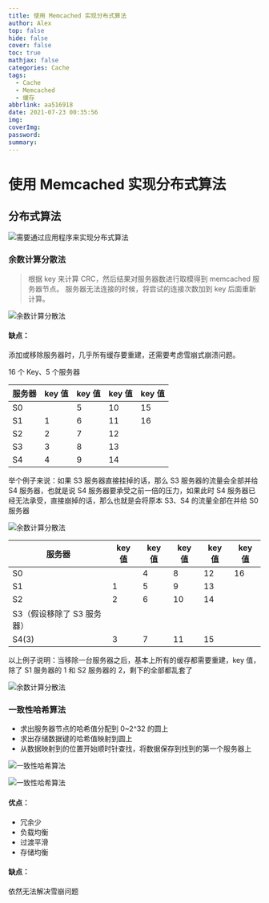 ```yaml
---
title: 使用 Memcached 实现分布式算法
author: Alex
top: false
hide: false
cover: false
toc: true
mathjax: false
categories: Cache
tags:
  - Cache
  - Memcached
  - 缓存
abbrlink: aa516918
date: 2021-07-23 00:35:56
img:
coverImg:
password:
summary:
---
```


# 使用 Memcached 实现分布式算法

## 分布式算法

![需要通过应用程序来实现分布式算法](https://upload-images.jianshu.io/upload_images/14623749-e26290372bf4ec4b.png?imageMogr2/auto-orient/strip%7CimageView2/2/w/1240)

### 余数计算分散法

> 根据 key 来计算 CRC，然后结果对服务器数进行取模得到 memcached 服务器节点。  服务器无法连接的时候，将尝试的连接次数加到 key 后面重新计算。

![余数计算分散法](https://upload-images.jianshu.io/upload_images/14623749-6e626d05ecb0cb98.png?imageMogr2/auto-orient/strip%7CimageView2/2/w/1240)

#### 缺点：
添加或移除服务器时，几乎所有缓存要重建，还需要考虑雪崩式崩溃问题。

16 个 Key、5 个服务器

服务器 | key 值 | key 值 | key 值 | key 值
--- | --- | --- | --- | ---
S0 |  | 5 | 10 | 15
S1 | 1 | 6 | 11 | 16
S2 | 2 | 7 | 12 |
S3 | 3 | 8 | 13 |
S4 | 4 | 9 | 14 |


举个例子来说：如果 S3 服务器直接挂掉的话，那么 S3 服务器的流量会全部并给 S4 服务器，也就是说 S4 服务器要承受之前一倍的压力，如果此时 S4 服务器已经无法承受，直接崩掉的话，那么也就是会将原本 S3、S4 的流量全部在并给 S0 服务器

![余数计算分散法](https://upload-images.jianshu.io/upload_images/14623749-b39308b35ba20703.png?imageMogr2/auto-orient/strip%7CimageView2/2/w/1240)


服务器 | key 值 | key 值 | key 值 | key 值 | key 值
--- | --- | --- | --- | --- | ---
S0 |  | 4 | 8 | 12 | 16
S1 | 1 | 5 | 9 | 13 |
S2 | 2 | 6 | 10 | 14 |
S3（假设移除了 S3 服务器） | | | | |
S4(3) | 3 | 7 | 11 | 15 |

以上例子说明：当移除一台服务器之后，基本上所有的缓存都需要重建，key 值，除了 S1 服务器的 1 和 S2 服务器的 2，剩下的全部都乱套了

![余数计算分散法](https://upload-images.jianshu.io/upload_images/14623749-d57efed81911e414.png?imageMogr2/auto-orient/strip%7CimageView2/2/w/1240)


### 一致性哈希算法
- 求出服务器节点的哈希值分配到 0~2^32 的圆上
- 求出存储数据键的哈希值映射到圆上
- 从数据映射到的位置开始顺时针查找，将数据保存到找到的第一个服务器上

![一致性哈希算法](https://upload-images.jianshu.io/upload_images/14623749-e59269f6a1f321ef.png?imageMogr2/auto-orient/strip%7CimageView2/2/w/1240)

![一致性哈希算法](https://upload-images.jianshu.io/upload_images/14623749-27ffaa9971199a33.png?imageMogr2/auto-orient/strip%7CimageView2/2/w/1240)


#### 优点：
- 冗余少
- 负载均衡
- 过渡平滑
- 存储均衡

#### 缺点：
依然无法解决雪崩问题
